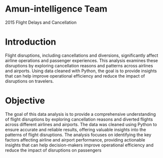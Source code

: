 # Amun-intelligence Team 
2015 Flight Delays and Cancellation
# Introduction
Flight disruptions, including cancellations and 
diversions, significantly affect airline operations and 
passenger experiences. This analysis examines these 
disruptions by exploring cancellation reasons and 
patterns across airlines and airports. Using data 
cleaned with Python, the goal is to provide insights 
that can help improve operational efficiency and 
reduce the impact of disruptions on travelers. 
# Objective
The goal of this data analysis is to provide a comprehensive understanding of flight disruptions by exploring cancellation reasons and diverted flights across different airlines and airports. The data was cleaned using Python to ensure accurate and reliable results, offering valuable insights into the patterns of flight disruptions. The analysis focuses on identifying the key factors affecting airline and airport performance, providing actionable insights that can help decision-makers improve operational efficiency and reduce the impact of disruptions on passengers


